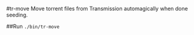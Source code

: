 #tr-move
Move torrent files from Transmission automagically when done seeding.

##Run
`./bin/tr-move`
